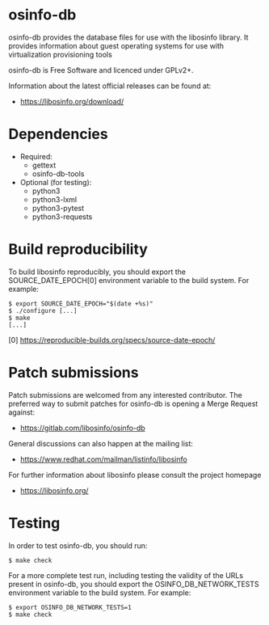osinfo-db
=========

osinfo-db provides the database files for use with the libosinfo
library. It provides information about guest operating systems for
use with virtualization provisioning tools

osinfo-db is Free Software and licenced under GPLv2+.

Information about the latest official releases can be found at:

* https://libosinfo.org/download/

Dependencies
============

- Required:
  - gettext
  - osinfo-db-tools
- Optional (for testing):
  - python3
  - python3-lxml
  - python3-pytest
  - python3-requests

Build reproducibility
=====================

To build libosinfo reproducibly, you should export the SOURCE_DATE_EPOCH[0]
environment variable to the build system. For example:

```
$ export SOURCE_DATE_EPOCH="$(date +%s)"
$ ./configure [...]
$ make
[...]
```

[0] https://reproducible-builds.org/specs/source-date-epoch/

Patch submissions
=================

Patch submissions are welcomed from any interested contributor.
The preferred way to submit patches for osinfo-db is opening a
Merge Request against:

* https://gitlab.com/libosinfo/osinfo-db

General discussions can also happen at the mailing list:

* https://www.redhat.com/mailman/listinfo/libosinfo

For further information about libosinfo please consult the project
homepage

* https://libosinfo.org/

Testing
=======

In order to test osinfo-db, you should run:

```
$ make check
```

For a more complete test run, including testing the validity of the URLs
present in osinfo-db, you should export the OSINFO_DB_NETWORK_TESTS environment
variable to the build system. For example:

```
$ export OSINFO_DB_NETWORK_TESTS=1
$ make check
```
